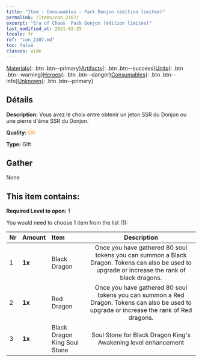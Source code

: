```yaml
---
title: "Item - Consumables - Pack Donjon (édition limitée)"
permalink: /Items/con_2107/
excerpt: "Era of Chaos  Pack Donjon (édition limitée)"
last_modified_at: 2021-03-25
locale: fr
ref: "con_2107.md"
toc: false
classes: wide
---
```

 [Materials](/fr/Items/){: .btn .btn--primary}[Artifacts](/fr/Items/Artifacts/){: .btn .btn--success}[Units](/fr/Items/Units/){: .btn .btn--warning}[Heroes](/fr/Items/Heroes/){: .btn .btn--danger}[Consumables](/fr/Items/Consumables/){: .btn .btn--info}[Unknown](/fr/Items/Unknown/){: .btn .btn--primary}

## Détails
 **Description:** Vous avez le choix entre obtenir un jeton SSR du Donjon ou une pierre d'âme SSR du Donjon.

 **Quality:** <span style="color: #FF8C00">OK</span>

 **Type:** Gift

## Gather

  None

## This item contains:

 **Required Level to open:** 1

 You would need to choose 1 item from the list (1):

  | Nr | Amount |     Item    | Description |
  |:---|:-------|:------------|:-----------:|
  | 1 |  **1x** | Black Dragon | Once you have gathered 80 soul tokens you can summon a Black Dragon. Tokens can also be used to upgrade or increase the rank of black dragons.  | 
  | 2 |  **1x** | Red Dragon | Once you have gathered 80 soul tokens you can summon a Red Dragon. Tokens can also be used to upgrade or increase the rank of Red dragons.  | 
  | 3 |  **1x** | Black Dragon King Soul Stone | Soul Stone for Black Dragon King's Awakening level enhancement  | 
